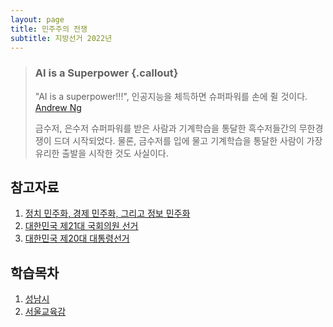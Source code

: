 ```yaml
---
layout: page
title: 민주주의 전쟁
subtitle: 지방선거 2022년
---
```


> ### AI is a Superpower {.callout}
>
> "AI is a superpower!!!", 인공지능을 체득하면 슈퍼파워를 손에 쥘 것이다. [Andrew Ng](https://twitter.com/andrewyng/status/728986380638916609)
>
> 금수저, 은수저 슈퍼파워를 받은 사람과 기계학습을 통달한 흑수저들간의 무한경쟁이 드뎌 시작되었다. 물론, 
> 금수저를 입에 물고 기계학습을 통달한 사람이 가장 유리한 출발을 시작한 것도 사실이다.

## 참고자료

1. [정치 민주화, 경제 민주화, 그리고 정보 민주화](https://statkclee.github.io/politics/)
1. [대한민국 제21대 국회의원 선거](https://statkclee.github.io/election/)
1. [대한민국 제20대 대통령선거](https://statkclee.github.io/president/)

## 학습목차 

1. [성남시](local-sungnam.html)
1. [서울교육감](local-education.html)
    
    
    


